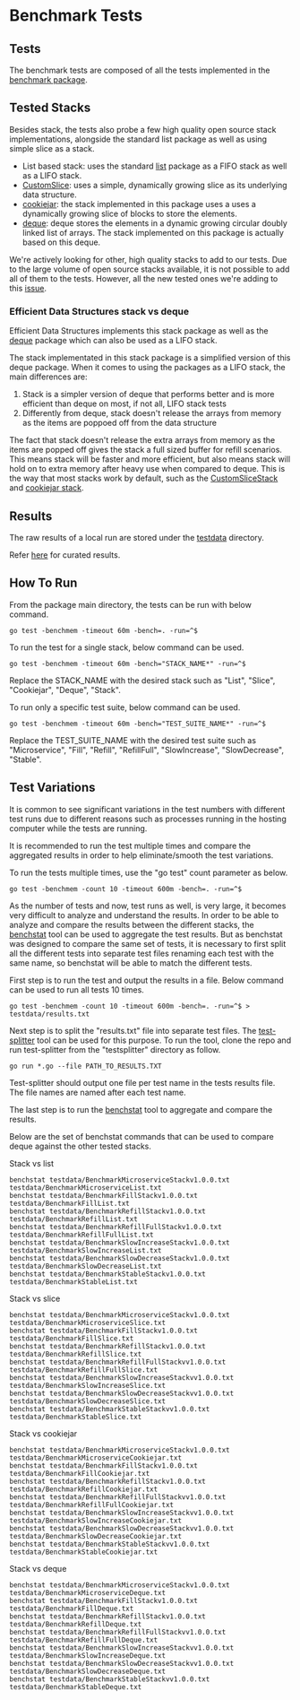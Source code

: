 # Benchmark Tests

## Tests
The benchmark tests are composed of all the tests implemented in the [benchmark package](https://github.com/ef-ds/benchmark).


## Tested Stacks

Besides stack, the tests also probe a few high quality open source stack implementations, alongside the standard list package as well as using simple slice as a stack.

- List based stack: uses the standard [list](https://github.com/golang/go/tree/master/src/container/list) package as a FIFO stack as well as a LIFO stack.
- [CustomSlice](testdata.go): uses a simple, dynamically growing slice as its underlying data structure.
- [cookiejar](https://github.com/karalabe/cookiejar/blob/master/collections/stack/stack.go): the stack implemented in this package uses a  uses a dynamically growing slice of blocks to store the elements.
- [deque](https://github.com/ef-ds/deque): deque stores the elements in a dynamic growing circular doubly linked list of arrays. The stack implemented on this package is actually based on this deque.

We're actively looking for other, high quality stacks to add to our tests. Due to the large volume of open source stacks available, it is not possible to add all of them to the tests. However, all the new tested ones we're adding to this [issue](https://github.com/ef-ds/stack/issues/1).


### Efficient Data Structures stack vs deque

Efficient Data Structures implements this stack package as well as the [deque](https://github.com/ef-ds/deque) package which can also be used as a LIFO stack.

The stack implementated in this stack package is a simplified version of this deque package. When it comes to using the packages as a LIFO stack, the main differences are:

1) Stack is a simpler version of deque that performs better and is more efficient than deque on most, if not all, LIFO stack tests
2) Differently from deque, stack doesn't release the arrays from memory as the items are poppoed off from the data structure

The fact that stack doesn't release the extra arrays from memory as the items are popped off gives the stack a full sized
buffer for refill scenarios. This means stack will be faster and more efficient, but also means stack will hold on to extra memory after heavy use when compared to deque. This is the way that most stacks work by default, such as the [CustomSliceStack](testdata.go) and [cookiejar stack](https://github.com/karalabe/cookiejar/blob/master/collections/stack/stack.go).


## Results

The raw results of a local run are stored under the [testdata](testdata) directory.

Refer [here](PERFORMANCE.md) for curated results.


## How To Run

From the package main directory, the tests can be run with below command.

```
go test -benchmem -timeout 60m -bench=. -run=^$
```

To run the test for a single stack, below command can be used.

```
go test -benchmem -timeout 60m -bench="STACK_NAME*" -run=^$
```

Replace the STACK_NAME with the desired stack such as "List", "Slice", "Cookiejar", "Deque", "Stack".


To run only a specific test suite, below command can be used.

```
go test -benchmem -timeout 60m -bench="TEST_SUITE_NAME*" -run=^$
```

Replace the TEST_SUITE_NAME with the desired test suite such as "Microservice", "Fill", "Refill", "RefillFull", "SlowIncrease", "SlowDecrease", "Stable".


## Test Variations

It is common to see significant variations in the test numbers with different test runs due to different reasons such as processes running in the hosting computer while the tests are running.

It is recommended to run the test multiple times and compare the aggregated results in order to help eliminate/smooth the test variations.

To run the tests multiple times, use the "go test" count parameter as below.

```
go test -benchmem -count 10 -timeout 600m -bench=. -run=^$
```

As the number of tests and now, test runs as well, is very large, it becomes very difficult to analyze and understand the results. In order to be able to analyze and compare the results between the different stacks, the [benchstat](https://godoc.org/golang.org/x/perf/cmd/benchstat) tool can be used to aggregate the test results. But as benchstat was designed to compare the same set of tests, it is necessary to first split all the different tests into separate test files renaming each
test with the same name, so benchstat will be able to match the different tests.

First step is to run the test and output the results in a file. Below command can be used to run all tests 10 times.

```
go test -benchmem -count 10 -timeout 600m -bench=. -run=^$ > testdata/results.txt
```

Next step is to split the "results.txt" file into separate test files. The [test-splitter](https://github.com/ef-ds/tools/tree/master/testsplitter) tool can be used for this purpose. To run the tool, clone the repo and run test-splitter from the "testsplitter" directory as follow.

```
go run *.go --file PATH_TO_RESULTS.TXT
```

Test-splitter should output one file per test name in the tests results file. The file names are named after each test name.

The last step is to run the [benchstat](https://godoc.org/golang.org/x/perf/cmd/benchstat) tool to aggregate and compare the results.

Below are the set of benchstat commands that can be used to compare deque against the other tested stacks.

Stack vs list
```
benchstat testdata/BenchmarkMicroserviceStackv1.0.0.txt testdata/BenchmarkMicroserviceList.txt
benchstat testdata/BenchmarkFillStackv1.0.0.txt testdata/BenchmarkFillList.txt
benchstat testdata/BenchmarkRefillStackv1.0.0.txt testdata/BenchmarkRefillList.txt
benchstat testdata/BenchmarkRefillFullStackv1.0.0.txt testdata/BenchmarkRefillFullList.txt
benchstat testdata/BenchmarkSlowIncreaseStackv1.0.0.txt testdata/BenchmarkSlowIncreaseList.txt
benchstat testdata/BenchmarkSlowDecreaseStackv1.0.0.txt testdata/BenchmarkSlowDecreaseList.txt
benchstat testdata/BenchmarkStableStackv1.0.0.txt testdata/BenchmarkStableList.txt
```

Stack vs slice
```
benchstat testdata/BenchmarkMicroserviceStackv1.0.0.txt testdata/BenchmarkMicroserviceSlice.txt
benchstat testdata/BenchmarkFillStackv1.0.0.txt testdata/BenchmarkFillSlice.txt
benchstat testdata/BenchmarkRefillStackv1.0.0.txt testdata/BenchmarkRefillSlice.txt
benchstat testdata/BenchmarkRefillFullStackvv1.0.0.txt testdata/BenchmarkRefillFullSlice.txt
benchstat testdata/BenchmarkSlowIncreaseStackvv1.0.0.txt testdata/BenchmarkSlowIncreaseSlice.txt
benchstat testdata/BenchmarkSlowDecreaseStackvv1.0.0.txt testdata/BenchmarkSlowDecreaseSlice.txt
benchstat testdata/BenchmarkStableStackvv1.0.0.txt testdata/BenchmarkStableSlice.txt
```

Stack vs cookiejar
```
benchstat testdata/BenchmarkMicroserviceStackv1.0.0.txt testdata/BenchmarkMicroserviceCookiejar.txt
benchstat testdata/BenchmarkFillStackv1.0.0.txt testdata/BenchmarkFillCookiejar.txt
benchstat testdata/BenchmarkRefillStackv1.0.0.txt testdata/BenchmarkRefillCookiejar.txt
benchstat testdata/BenchmarkRefillFullStackvv1.0.0.txt testdata/BenchmarkRefillFullCookiejar.txt
benchstat testdata/BenchmarkSlowIncreaseStackvv1.0.0.txt testdata/BenchmarkSlowIncreaseCookiejar.txt
benchstat testdata/BenchmarkSlowDecreaseStackvv1.0.0.txt testdata/BenchmarkSlowDecreaseCookiejar.txt
benchstat testdata/BenchmarkStableStackvv1.0.0.txt testdata/BenchmarkStableCookiejar.txt
```

Stack vs deque
```
benchstat testdata/BenchmarkMicroserviceStackv1.0.0.txt testdata/BenchmarkMicroserviceDeque.txt
benchstat testdata/BenchmarkFillStackv1.0.0.txt testdata/BenchmarkFillDeque.txt
benchstat testdata/BenchmarkRefillStackv1.0.0.txt testdata/BenchmarkRefillDeque.txt
benchstat testdata/BenchmarkRefillFullStackvv1.0.0.txt testdata/BenchmarkRefillFullDeque.txt
benchstat testdata/BenchmarkSlowIncreaseStackvv1.0.0.txt testdata/BenchmarkSlowIncreaseDeque.txt
benchstat testdata/BenchmarkSlowDecreaseStackvv1.0.0.txt testdata/BenchmarkSlowDecreaseDeque.txt
benchstat testdata/BenchmarkStableStackvv1.0.0.txt testdata/BenchmarkStableDeque.txt
```
